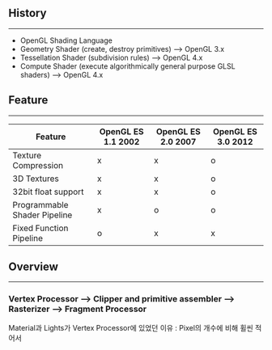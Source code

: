 ## History
- - -
- OpenGL Shading Language
- Geometry Shader (create, destroy primitives) --> OpenGL 3.x
- Tessellation Shader (subdivision rules) --> OpenGL 4.x
- Compute Shader (execute algorithmically  general purpose GLSL shaders) --> OpenGL 4.x

## Feature
- - -
| Feature | OpenGL ES 1.1 2002 | OpenGL ES 2.0 2007 | OpenGL ES 3.0 2012 |
|-|-|-|-|
| Texture Compression | x | x | o |
| 3D Textures | x | x | o |
| 32bit float support | x | x | o |
| Programmable Shader Pipeline | x | o | o |
| Fixed Function Pipeline | o | x | x |

## Overview
- - -
### Vertex Processor --> Clipper and primitive assembler --> Rasterizer --> Fragment Processor
Material과 Lights가 Vertex Processor에 있었던 이유 : Pixel의 개수에 비해 휠씬 적어서
